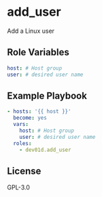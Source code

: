 # add_user

Add a Linux user

## Role Variables

```yml
host: # Host group
user: # desired user name
```

## Example Playbook

```yml
- hosts: '{{ host }}'
  become: yes
  vars:
    host: # Host group
    user: # desired user name
  roles:
    - dev01d.add_user
```

## License

GPL-3.0
